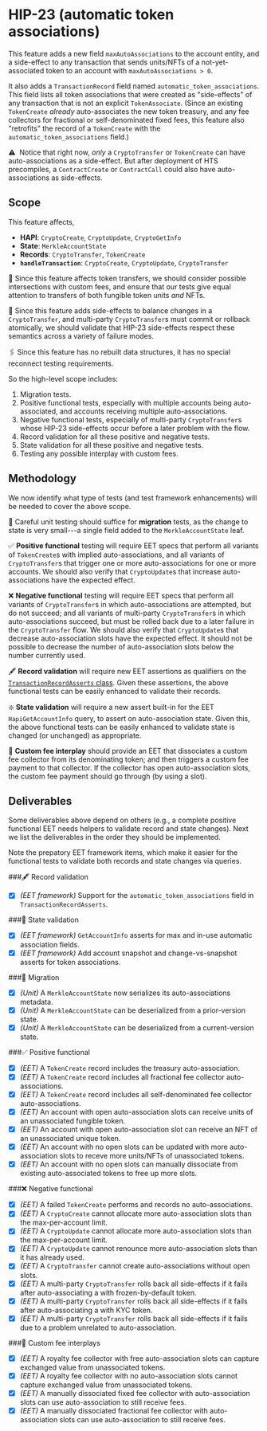 # HIP-23 (automatic token associations)

This feature adds a new field `maxAutoAssociations` to the account entity, and a 
side-effect to any transaction that sends units/NFTs of a not-yet-associated token 
to an account with `maxAutoAssociations > 0`. 

It also adds a `TransactionRecord` field named `automatic_token_associations`.
This field lists all token associations that were created as "side-effects" of 
any transaction that is not an explicit `TokenAssociate`. (Since an existing 
`TokenCreate` _already_ auto-associates the new token treasury, and any fee 
collectors for fractional or self-denominated fixed fees, this feature also
"retrofits" the record of a `TokenCreate` with the `automatic_token_associations` 
field.)

:warning:&nbsp; Notice that right now, _only_ a `CryptoTransfer` or `TokenCreate` 
can have auto-associations as a side-effect. But after deployment of HTS precompiles, 
a `ContractCreate` or `ContractCall` could also have auto-associations as side-effects.

## Scope

This feature affects,
  - **HAPI**: `CryptoCreate`, `CryptoUpdate`, `CryptoGetInfo`
  - **State**: `MerkleAccountState`
  - **Records**: `CryptoTransfer`, `TokenCreate`
  - **`handleTransaction`**: `CryptoCreate`, `CryptoUpdate`, `CryptoTransfer`

:small_blue_diamond:&nbsp;Since this feature affects token transfers, we should 
consider possible intersections with custom fees, and ensure that our tests give 
equal attention to transfers of both fungible token units _and_ NFTs.

:currency_exchange:&nbsp;Since this feature adds side-effects to balance changes
in a `CryptoTransfer`, and multi-party `CryptoTransfer`s must commit or rollback 
atomically, we should validate that HIP-23 side-effects respect these semantics
across a variety of failure modes.

:paperclips:&nbsp;Since this feature has no rebuilt data structures, it has 
no special reconnect testing requirements.

So the high-level scope includes:
  1. Migration tests.
  2. Positive functional tests, especially with multiple accounts being 
  auto-associated, and accounts receiving multiple auto-associations.
  3. Negative functional tests, especially of multi-party `CryptoTransfer`s
  whose HIP-23 side-effects occur before a later problem with the flow.
  4. Record validation for all these positive and negative tests.
  5. State validation for all these positive and negative tests.
  6. Testing any possible interplay with custom fees.

## Methodology

We now identify what type of tests (and test framework enhancements) will 
be needed to cover the above scope.

:cactus:&nbsp;Careful unit testing should suffice for **migration** tests, as
the change to state is very small---a single field added to the 
`MerkleAccountState` leaf. 

:white_check_mark:&nbsp;**Positive functional** testing will require EET specs 
that perform all variants of `TokenCreate`s with implied auto-associations, and 
all variants of `CryptoTransfer`s that trigger one or more auto-associations for
one or more accounts.  We should also verify that `CryptoUpdate`s that increase 
auto-associations have the expected effect.

:x:&nbsp;**Negative functional** testing will require EET specs that perform all
variants of `CryptoTransfer`s in which auto-associations are attempted, but do 
not succeed; and all variants of multi-party `CryptoTransfer`s in which 
auto-associations succeed, but must be rolled back due to a later failure in the
`CryptoTransfer` flow. We should also verify that `CryptoUpdate`s that decrease 
auto-association slots have the expected effect. It should not be possible to 
decrease the number of auto-association slots below the number currently used.

:fountain_pen:&nbsp;**Record validation** will require new EET assertions as
qualifiers on the [`TransactionRecordAsserts` class](https://github.com/hashgraph/hedera-services/blob/master/test-clients/src/main/java/com/hedera/services/bdd/spec/assertions/TransactionRecordAsserts.java#L43). Given these assertions, 
the above functional tests can be easily enhanced to validate their records.

:sparkle:&nbsp;**State validation** will require a new assert built-in for the 
EET `HapiGetAccountInfo` query, to assert on auto-association state. Given this, 
the above functional tests can be easily enhanced to validate state is 
changed (or unchanged) as appropriate.

:receipt:&nbsp;**Custom fee interplay** should provide an EET that dissociates
a custom fee collector from its denominating token; and then triggers a custom
fee payment to that collector. If the collector has open auto-association slots,
the custom fee payment should go through (by using a slot).

## Deliverables

Some deliverables above depend on others (e.g., a complete positive functional
EET needs helpers to validate record and state changes). Next we list the 
deliverables in the order they should be implemented. 

Note the prepatory EET framework items, which make it easier for the functional
tests to validate both records and state changes via queries.

###:fountain_pen:&nbsp;Record validation
  - [x] _(EET framework)_ Support for the `automatic_token_associations` field in `TransactionRecordAsserts`.

###:ice_cube:&nbsp;State validation
  - [x] _(EET framework)_ `GetAccountInfo` asserts for max and in-use automatic association fields.
  - [x] _(EET framework)_ Add account snapshot and change-vs-snapshot asserts for token associations.

###:cactus:&nbsp;Migration
  - [x] _(Unit)_ A `MerkleAccountState` now serializes its auto-associations metadata.
  - [x] _(Unit)_ A `MerkleAccountState` can be deserialized from a prior-version state.
  - [x] _(Unit)_ A `MerkleAccountState` can be deserialized from a current-version state.

###:white_check_mark:&nbsp;Positive functional
  - [x] _(EET)_ A `TokenCreate` record includes the treasury auto-association.
  - [x] _(EET)_ A `TokenCreate` record includes all fractional fee collector auto-associations.
  - [x] _(EET)_ A `TokenCreate` record includes all self-denominated fee collector auto-associations.
  - [x] _(EET)_ An account with open auto-association slots can receive units of an unassociated fungible token.
  - [x] _(EET)_ An account with open auto-association slot can receive an NFT of an unassociated unique token.
  - [x] _(EET)_ An account with no open slots can be updated with more auto-association slots to receve more units/NFTs of unassociated tokens.
  - [x] _(EET)_ An account with no open slots can manually dissociate from existing auto-associated tokens to free up more slots.

###:x:&nbsp;Negative functional
  - [x] _(EET)_ A failed `TokenCreate` performs and records no auto-associations.
  - [x] _(EET)_ A `CryptoCreate` cannot allocate more auto-association slots than the max-per-account limit.
  - [x] _(EET)_ A `CryptoUpdate` cannot allocate more auto-association slots than the max-per-account limit.
  - [x] _(EET)_ A `CryptoUpdate` cannot renounce more auto-association slots than it has already used.
  - [x] _(EET)_ A `CryptoTransfer` cannot create auto-associations without open slots.
  - [x] _(EET)_ A multi-party `CryptoTransfer` rolls back all side-effects if it fails after auto-associating a with frozen-by-default token.
  - [x] _(EET)_ A multi-party `CryptoTransfer` rolls back all side-effects if it fails after auto-associating a with KYC token.
  - [x] _(EET)_ A multi-party `CryptoTransfer` rolls back all side-effects if it fails due to a problem unrelated to auto-association.

###:receipt:&nbsp;Custom fee interplays
  - [x] _(EET)_ A royalty fee collector with free auto-association slots can capture exchanged value from unassociated tokens.
  - [x] _(EET)_ A royalty fee collector with no auto-association slots cannot capture exchanged value from unassociated tokens.
  - [x] _(EET)_ A manually dissociated fixed fee collector with auto-association slots can use auto-association to still receive fees.
  - [x] _(EET)_ A manually dissociated fractional fee collector with auto-association slots can use auto-association to still receive fees.
